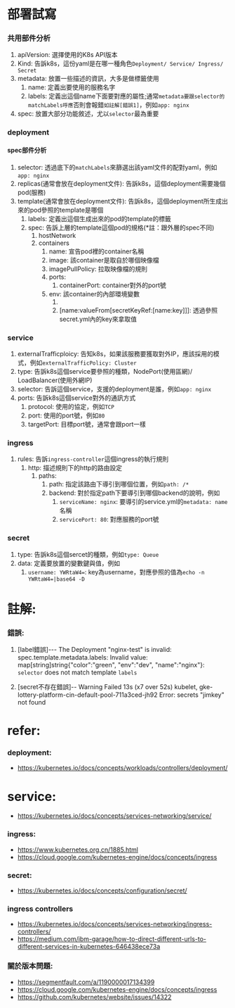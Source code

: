 # 部署試寫
### 共用部件分析
1. apiVersion: 選擇使用的K8s API版本
2. Kind: 告訴k8s，這份yaml是在哪一種角色`Deployment/ Service/ Ingress/ Secret`
3. metadata: 放置一些描述的資訊，大多是做標籤使用
   1. name: 定義出要使用的服務名字
   2. labels: 定義出這個name下面要對應的屬性;通常`metadata要跟selector的matchLabels呼應`否則會報錯`如註解[錯誤1]`，例如`app: nginx`
4. spec: 放置大部分功能敘述，尤以`selector`最為重要


### deployment
#### spec部件分析
1. selector: 透過底下的`matchLabels`來篩選出該yaml文件的配對yaml，例如`app: nginx`
2. replicas(通常會放在deployment文件): 告訴k8s，這個deployment需要幾個pod(服務)
3. template(通常會放在deployment文件): 告訴k8s，這個deployment所生成出來的pod參照的template是哪個
   1. labels: 定義出這個生成出來的pod的template的標籤
   2. spec: 告訴上層的template這個pod的規格(*註：跟外層的spec不同)
      1. hostNetwork
      2. containers
         1. name: 宣告pod裡的container名稱
         2. image: 該container是取自於哪個映像檔
         3. imagePullPolicy: 拉取映像檔的規則
         4. ports:
            1. containerPort: container對外的port號
         5. env: 該container的內部環境變數
            1. [name:value]: 給出一個環境變數對應的值
            2. [name:valueFrom[secretKeyRef:[name:key]]]: 透過參照secret.yml內的key來拿取值


### service
1. externalTrafficploicy: 告知k8s，如果該服務要獲取對外IP，應該採用的模式，例如`externalTrafficPolicy: Cluster`
2. type: 告訴k8s這個service要參照的種類，NodePort(使用區網)/ LoadBalancer(使用外網IP)
3. selector: 告訴這個service，支援的deployment是誰，例如`app: nginx`
4. ports: 告訴k8s這個service對外的通訊方式
   1. protocol: 使用的協定，例如`TCP`
   2. port: 使用的port號，例如`80`
   3. targetPort: 目標port號，通常會跟port一樣


### ingress
1. rules: 告訴`ingress-controller`這個ingress的執行規則
   1. http: 描述規則下的http的路由設定
      1. paths:
         1. path: 指定該路由下導引到哪個位置，例如`path: /*`
         2. backend: 對於指定path下要導引到哪個backend的說明，例如
            1. `serviceName: nginx`: 要導引的service.yml的`metadata: name`名稱
            2. `servicePort: 80`: 對應服務的port號


### secret
1. type: 告訴k8s這個sercet的種類，例如`type: Queue`
2. data: 定義要放置的變數鍵與值，例如
   1. `username: YWRtaW4=`: key為username，對應參照的值為`echo -n YWRtaW4=|base64 -D`


# 註解:
### 錯誤:
1. [label錯誤]---
The Deployment "nginx-test" is invalid: spec.template.metadata.labels: Invalid value: map[string]string{"color":"green", "env":"dev", "name":"nginx"}: `selector` does not match template `labels`

2. [secret不存在錯誤]--
Warning  Failed          13s (x7 over 52s)  kubelet, gke-lottery-platform-cin-default-pool-711a3ced-jh92  Error: secrets "jimkey" not found
 


# refer:
### deployment:
- https://kubernetes.io/docs/concepts/workloads/controllers/deployment/

# service:
- https://kubernetes.io/docs/concepts/services-networking/service/

### ingress:
- https://www.kubernetes.org.cn/1885.html
- https://cloud.google.com/kubernetes-engine/docs/concepts/ingress

### secret:
- https://kubernetes.io/docs/concepts/configuration/secret/

### ingress controllers
- https://kubernetes.io/docs/concepts/services-networking/ingress-controllers/
- https://medium.com/ibm-garage/how-to-direct-different-urls-to-different-services-in-kubernetes-646438ece73a

### 關於版本問題:
- https://segmentfault.com/a/1190000017134399
- https://cloud.google.com/kubernetes-engine/docs/concepts/ingress
- https://github.com/kubernetes/website/issues/14322
